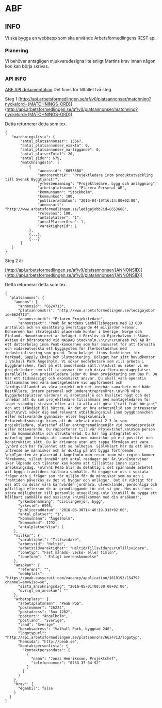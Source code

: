 # ABF

## INFO

Vi ska bygga en webbapp som ska använde Arbetsförmedlingens REST api.
  
### Planering
  Vi behöver antagligen mjukvarudesigna lite enligt Martins krav innan någon kod kan börja skrivas.

### API INFO
[ABF API dokumentation](http://www.arbetsformedlingen.se/download/18.362b127c14924e08e87137a/1456135311017/tekniskbeskr_ledigajobb.pdf)
Det finns för tillfället två steg.

Steg 1
[http://api.arbetsformedlingen.se/af/v0/platsannonser/matchning?nyckelord={MATCHNINGS-ORD}](http://api.arbetsformedlingen.se/af/v0/platsannonser/matchning?nyckelord={MATCHNINGS-ORD})

Detta returnerar detta som tex.

    {
       "matchningslista": {
           "antal_platsannonser": 13567,
           "antal_platsannonser_exakta": 0,
           "antal_platsannonser_narliggande": 0,
           "antal_platserTotal": 20,
           "antal_sidor": 679,
           "matchningdata": [
               {
                   "annonsid": "6653688",
                   "annonsrubrik": "Projektledare inom produktutveckling till Svensk Byggtjänst!",
                   "yrkesbenamning": "Projektledare, bygg och anläggning",
                   "arbetsplatsnamn": "Placera Personal AB",
                   "kommunnamn": "Stockholm",
                   "kommunkod": 180,
                   "publiceraddatum": "2016-04-19T16:14:00+02:00",
                   "annonsurl": "http://www.arbetsformedlingen.se/ledigajobb?id=6653688",
                   "relevans": 100,
                   "antalplatser": "1",
                   "antalPlatserVisa": 1,
                   "varaktighetId": 1
               },
               {...},
               {...}
           ]
       }
    }

 Steg 2 är
 
[http://api.arbetsformedlingen.se/af/v0/platsannonser/{ANNONSID}](http://api.arbetsformedlingen.se/af/v0/platsannonser/{ANNONSID})

Detta returnerar detta som tex.

    {
      "platsannons": {
        "annons": {
          "annonsid": "6624713",
          "platsannonsUrl": "http://www.arbetsformedlingen.se/ledigajobb?id=6624713",
          "annonsrubrik": "Erfaren Projektledare",
          "annonstext": "Peab är Nordens Samhällsbyggare med 13.000 anställda och en omsättning överstigande 44 miljarder kronor. Koncernen har strategiskt placerade kontor i Sverige, Norge och Finland. Huvudkontoret är beläget i Förslöv på Bjärehalvön i Skåne. Aktien är börsnoterad vid NASDAQ Stockholm.\n\r\n\r\nPeab PGS AB är ett dotterbolag inom Peab-koncernen som har ansvaret för att förvalta och vidareutveckla ett byggsystem för flerbostadshus med industrialisering som grund. Inom bolaget finns funktioner för Marknad, Supply Chain och Slutmontering. Bolaget har sitt huvudkontor i Valhall Park Ängelholm. Vi söker medarbetare som vill arbeta i byggbranschen, fast på ett annorlunda sätt.\n\nJust nu söker vi en projektledare som vill ta ansvar för och driva flera montageplatser parallellt. Som projektledare leder du även projektering som Bas P. Du har ett tidsmässigt och ekonomiskt ansvar. Du skall vara operativ tillsammans med våra montageledare vid uppförandet och färdigställandet av våra projekt och det innebär samarbete med både beställare, intern personal och underentreprenörer.\n\nPå våra byggarbetsplatser värderar vi arbetsmiljö och kvalitet högt och det innebär att du som projektledare tillsammans med montageledaren för laget ständigt strävar efter att få alla att göra \"rätt från början\" och att ständigt bli bättre. Är det en bra arbetsmiljö som intresserar dig?\n\nVi söker dig med relevant utbildningsnivå inom byggbranschen eller motsvarande gymnasie- eller högskolenivå. Erfarenhetsmässigt krävs att du arbetat minst 2-3 år som projektledare, platschef eller entreprenadingenjör vid bostadsprojekt eller motsvarande. Du rapporterar till vår Projektchef.\n\nSom person är du kommunikativ och strukturerad. Du har hög integritet och naturlig god förmåga att samarbeta med människor på ett positivt och konstruktivt sätt. Du är drivande utan att tappa förmågan att vara lyhörd och har fallenhet att se helheten. Självklart har du ett äkta intresse av människor och är duktig på att bygga förtroende. \n\nTjänsten är placerad i Ängelholm men resor inom vår region kommer förekomma, vilket innebär ett antal resdagar per år.\n\nIntervjuer sker löpande och tjänsten kan komma att tillsättas innan sista ansökningsdag. \n\n\nI Peab blir du delaktig i det spännande arbetet att bygga framtidens hållbara samhälle. Vi engagerar oss i sociala frågor och i frågor som rör miljön för de människor som nu och i framtiden påverkas av det vi bygger och anlägger. Det är viktigt för oss att du delar våra kärnvärden jordnära, utvecklande, personliga och pålitliga eftersom de är grundläggande för det vi gör. Hos oss finns stora möjligheter till personlig utveckling.\n\n \n\nVill du bygga ett hållbart samhälle med oss?\n\n \n\nVälkommen med din ansökan!",
          "yrkesbenamning": "Civilingenjör, bygg",
          "yrkesid": 6508,
          "publiceraddatum": "2016-03-30T14:40:19.313+02:00",
          "antal_platser": "1",
          "kommunnamn": "Ängelholm",
          "kommunkod": 1292,
          "antalplatserVisa": 1
        },
        "villkor": {
          "varaktighet": "Tillsvidare",
          "arbetstid": "Heltid",
          "arbetstidvaraktighet": "Heltid/Tillsvidare\r\nTillsvidare",
          "lonetyp": "Fast månads- vecko- eller timlön",
          "loneform": " Enligt överenskommelse"
        },
        "ansokan": {
          "referens": "",
          "webbplats": "https://peab.easycruit.com/vacancy/application/1610193/15479?channel=amv&iso=se",
          "sista_ansokningsdag": "2016-05-01T00:00:00+02:00",
          "ovrigt_om_ansokan": ""
        },
        "arbetsplats": {
          "arbetsplatsnamn": "Peab PGS",
          "postnummer": "26224",
          "postadress": "Box 1282",
          "postort": "Ängelholm",
          "postland": "Sverige",
          "land": "Sverige",
          "besoksadress": "Valhall Park, byggnad 248",
          "logotypurl": "http://api.arbetsformedlingen.se/platsannons/6624713/logotyp",
          "hemsida": "http://peab.se",
          "kontaktpersonlista": {
            "kontaktpersondata": [
              {
                "namn": "Jonas Henriksson, Projektchef",
                "telefonnummer": "0733 37 64 92"
              }
            ]
          }
        },
        "krav": {
          "egenbil": false
        }
      }
    }